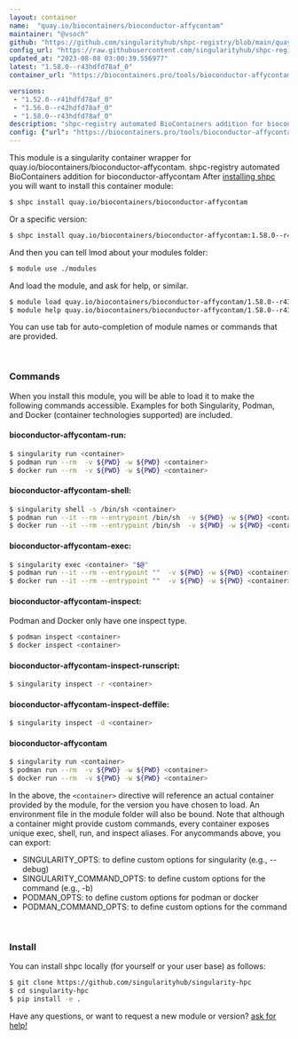 ```yaml
---
layout: container
name:  "quay.io/biocontainers/bioconductor-affycontam"
maintainer: "@vsoch"
github: "https://github.com/singularityhub/shpc-registry/blob/main/quay.io/biocontainers/bioconductor-affycontam/container.yaml"
config_url: "https://raw.githubusercontent.com/singularityhub/shpc-registry/main/quay.io/biocontainers/bioconductor-affycontam/container.yaml"
updated_at: "2023-08-08 03:00:39.556977"
latest: "1.58.0--r43hdfd78af_0"
container_url: "https://biocontainers.pro/tools/bioconductor-affycontam"

versions:
 - "1.52.0--r41hdfd78af_0"
 - "1.56.0--r42hdfd78af_0"
 - "1.58.0--r43hdfd78af_0"
description: "shpc-registry automated BioContainers addition for bioconductor-affycontam"
config: {"url": "https://biocontainers.pro/tools/bioconductor-affycontam", "maintainer": "@vsoch", "description": "shpc-registry automated BioContainers addition for bioconductor-affycontam", "latest": {"1.58.0--r43hdfd78af_0": "sha256:c473be49f29dd4cbb0101310038906915ebbe0f9ff05882cba3501043260c16a"}, "tags": {"1.52.0--r41hdfd78af_0": "sha256:92c4eaf3125523ec50019c60f1b9aceefd289a8ec19bbebc46c8e7bd3d0d6b6a", "1.56.0--r42hdfd78af_0": "sha256:d38f18e0cab8fb51a436dbe6bfd73b47fd6c493a3a26cc547161e110d9507639", "1.58.0--r43hdfd78af_0": "sha256:c473be49f29dd4cbb0101310038906915ebbe0f9ff05882cba3501043260c16a"}, "docker": "quay.io/biocontainers/bioconductor-affycontam"}
---
```


This module is a singularity container wrapper for quay.io/biocontainers/bioconductor-affycontam.
shpc-registry automated BioContainers addition for bioconductor-affycontam
After [installing shpc](#install) you will want to install this container module:


```bash
$ shpc install quay.io/biocontainers/bioconductor-affycontam
```

Or a specific version:

```bash
$ shpc install quay.io/biocontainers/bioconductor-affycontam:1.58.0--r43hdfd78af_0
```

And then you can tell lmod about your modules folder:

```bash
$ module use ./modules
```

And load the module, and ask for help, or similar.

```bash
$ module load quay.io/biocontainers/bioconductor-affycontam/1.58.0--r43hdfd78af_0
$ module help quay.io/biocontainers/bioconductor-affycontam/1.58.0--r43hdfd78af_0
```

You can use tab for auto-completion of module names or commands that are provided.

<br>

### Commands

When you install this module, you will be able to load it to make the following commands accessible.
Examples for both Singularity, Podman, and Docker (container technologies supported) are included.

#### bioconductor-affycontam-run:

```bash
$ singularity run <container>
$ podman run --rm  -v ${PWD} -w ${PWD} <container>
$ docker run --rm  -v ${PWD} -w ${PWD} <container>
```

#### bioconductor-affycontam-shell:

```bash
$ singularity shell -s /bin/sh <container>
$ podman run --it --rm --entrypoint /bin/sh  -v ${PWD} -w ${PWD} <container>
$ docker run --it --rm --entrypoint /bin/sh  -v ${PWD} -w ${PWD} <container>
```

#### bioconductor-affycontam-exec:

```bash
$ singularity exec <container> "$@"
$ podman run --it --rm --entrypoint ""  -v ${PWD} -w ${PWD} <container> "$@"
$ docker run --it --rm --entrypoint ""  -v ${PWD} -w ${PWD} <container> "$@"
```

#### bioconductor-affycontam-inspect:

Podman and Docker only have one inspect type.

```bash
$ podman inspect <container>
$ docker inspect <container>
```

#### bioconductor-affycontam-inspect-runscript:

```bash
$ singularity inspect -r <container>
```

#### bioconductor-affycontam-inspect-deffile:

```bash
$ singularity inspect -d <container>
```



#### bioconductor-affycontam

```bash
$ singularity run <container>
$ podman run --rm  -v ${PWD} -w ${PWD} <container>
$ docker run --rm  -v ${PWD} -w ${PWD} <container>
```


In the above, the `<container>` directive will reference an actual container provided
by the module, for the version you have chosen to load. An environment file in the
module folder will also be bound. Note that although a container
might provide custom commands, every container exposes unique exec, shell, run, and
inspect aliases. For anycommands above, you can export:

 - SINGULARITY_OPTS: to define custom options for singularity (e.g., --debug)
 - SINGULARITY_COMMAND_OPTS: to define custom options for the command (e.g., -b)
 - PODMAN_OPTS: to define custom options for podman or docker
 - PODMAN_COMMAND_OPTS: to define custom options for the command

<br>

### Install

You can install shpc locally (for yourself or your user base) as follows:

```bash
$ git clone https://github.com/singularityhub/singularity-hpc
$ cd singularity-hpc
$ pip install -e .
```

Have any questions, or want to request a new module or version? [ask for help!](https://github.com/singularityhub/singularity-hpc/issues)